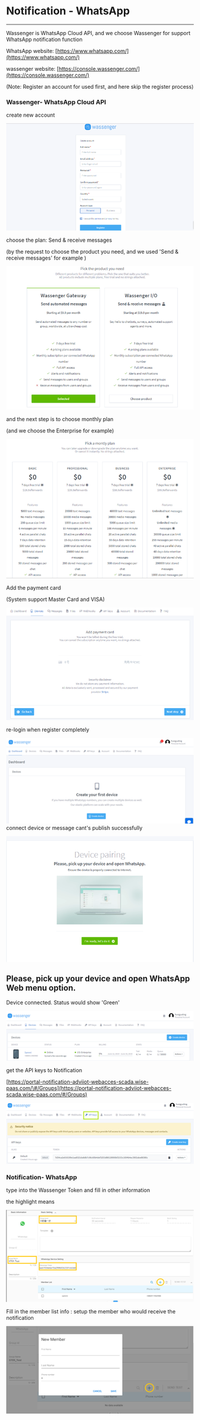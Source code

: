 # Notification - WhatsApp

---

Wassenger is WhatsApp Cloud API, and we choose Wassenger for support WhatsApp notification function

WhatsApp website: [https://www.whatsapp.com/](https://www.whatsapp.com/)

wassenger website: [https://console.wassenger.com/](https://console.wassenger.com/)

\(Note: Register an account for used first, and here skip the register process\)

### Wassenger- WhatsApp Cloud API

create new account

![](/assets/createnewaccount.png)

choose the plan: Send & receive messages

\(by the request to choose the product you need, and we used 'Send & receive messages'  for example \)

![](/assets/pickuptheproduct.png)

and the next step is to choose monthly plan

\(and we choose the Enterprise for example\)

![](/assets/monthlyplan.png)

Add the payment card

\(System support Master Card and VISA\)

![](/assets/addpaymentcard.png)

re-login when register completely

![](/assets/login_pass.png)connect device or message cant's publish successfully

![](/assets/Devicepairing.png)

## Please, pick up your device and open WhatsApp Web menu option.

Device connected. Status would show 'Green'

![](/assets/device_status.png)

get the API keys to Notification

[https://portal-notification-adviiot-webacces-scada.wise-paas.com/\#/Groups](https://portal-notification-adviiot-webacces-scada.wise-paas.com/#/Groups)

![](/assets/API_key.png)

### Notification- WhatsApp

type into the Wassenger Token and fill in other information

the highlight means

![](/assets/notification_connected.png)

Fill in the  member list info : setup the member who would receive the notification

![](/assets/newmember.png)

